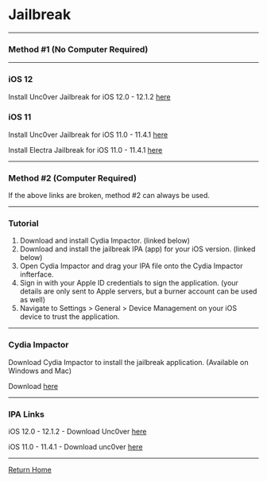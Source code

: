 # Jailbreak

_____

### Method #1 (No Computer Required)

_____

### iOS 12

Install Unc0ver Jailbreak for iOS 12.0 - 12.1.2 [here](itms-services://?action=download-manifest&url=https://ignition.fun/install.php%3Fapp%3D350)

### iOS 11

Install Unc0ver Jailbreak for iOS 11.0 - 11.4.1 [here](itms-services://?action=download-manifest&url=https://ignition.fun/install.php%3Fapp%3D350)

Install Electra Jailbreak for iOS 11.0 - 11.4.1 [here](itms-services://?action=download-manifest&url=https://ignition.fun/install.php%3Fapp%3D349)

_____

### Method #2 (Computer Required)

If the above links are broken, method #2 can always be used.

_____ 

### Tutorial

1. Download and install Cydia Impactor. (linked below)
2. Download and install the jailbreak IPA (app) for your iOS version. (linked below)
3. Open Cydia Impactor and drag your IPA file onto the Cydia Impactor infterface.
4. Sign in with your Apple ID credentials to sign the application. (your details are only sent to Apple servers, but a burner account can be used as well)
6. Navigate to Settings > General > Device Management on your iOS device to trust the application.

_____

### Cydia Impactor

Download Cydia Impactor to install the jailbreak application. (Available on Windows and Mac)

Download [here](http://www.cydiaimpactor.com/)

_____

### IPA Links

iOS 12.0 - 12.1.2 - Download Unc0ver [here](https://github.com/pwn20wndstuff/Undecimus/releases/download/v3.0.0%25b48/Undecimus-v3.0.0-b48.ipa)

iOS 11.0 - 11.4.1 - Download unc0ver [here](https://github.com/pwn20wndstuff/Undecimus/releases/download/v3.0.0%25b48/Undecimus-v3.0.0-b48.ipa)


_____


[Return Home](theapplearchive.github.io)
